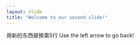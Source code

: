 ```yaml
---
layout: slide
title: "Welcome to our second slide!"
---
```

用新的东西替换第5行
Use the left arrow to go back!

